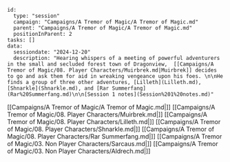 
```RpgManager4
id: 
  type: "session"
  campaign: "Campaigns/A Tremor of Magic/A Tremor of Magic.md"
  parent: "Campaigns/A Tremor of Magic/A Tremor of Magic.md"
  positionInParent: 2
tasks: []
data: 
  sessiondate: "2024-12-20"
  description: "Hearing whispers of a meeting of powerful adventurers in the small and secluded forest town of Dragonview,  [[Campaigns/A Tremor of Magic/08. Player Characters/Muirbrek.md|Muirbrek]] decides to go and ask them for aid in wreaking vengeance upon his foes. \n\nHe finds a group of three other adventures, [Lilleth](Lilleth.md), [Shnarkle](Shnarkle.md), and [Rar Summerfang](Rar%20Summerfang.md)\n\n[Session 1 notes](Session%201%20notes.md)"
```

[[Campaigns/A Tremor of Magic/A Tremor of Magic.md|]]
[[Campaigns/A Tremor of Magic/08. Player Characters/Muirbrek.md|]]
[[Campaigns/A Tremor of Magic/08. Player Characters/Lilleth.md|]]
[[Campaigns/A Tremor of Magic/08. Player Characters/Shnarkle.md|]]
[[Campaigns/A Tremor of Magic/08. Player Characters/Rar Summerfang.md|]]
[[Campaigns/A Tremor of Magic/03. Non Player Characters/Sarcaus.md|]]
[[Campaigns/A Tremor of Magic/03. Non Player Characters/Aldrech.md|]]

